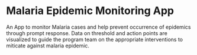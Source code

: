# Malaria Epidemic Monitoring App

An App to monitor Malaria cases and help prevent occurrence of epidemics through prompt response. 
Data on threshold and action points are visualized to guide the program team on the appropriate interventions to miticate against malaria epidemic.